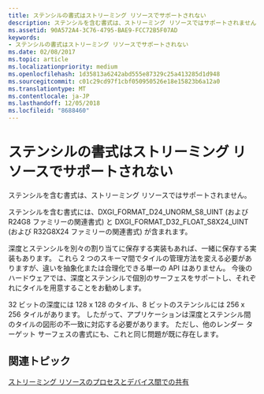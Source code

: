 ```yaml
---
title: ステンシルの書式はストリーミング リソースでサポートされない
description: ステンシルを含む書式は、ストリーミング リソースではサポートされません。
ms.assetid: 90A572A4-3C76-4795-BAE9-FCC72B5F07AD
keywords:
- ステンシルの書式はストリーミング リソースでサポートされない
ms.date: 02/08/2017
ms.topic: article
ms.localizationpriority: medium
ms.openlocfilehash: 1d35813a6242abd555e87329c25a413285d1d948
ms.sourcegitcommit: c01c29cd97f1cbf050950526e18e15823b6a12a0
ms.translationtype: MT
ms.contentlocale: ja-JP
ms.lasthandoff: 12/05/2018
ms.locfileid: "8688460"
---
```

# <a name="stencil-formats-not-supported-with-streaming-resources"></a>ステンシルの書式はストリーミング リソースでサポートされない


ステンシルを含む書式は、ストリーミング リソースではサポートされません。

ステンシルを含む書式には、DXGI\_FORMAT\_D24\_UNORM\_S8\_UINT (および R24G8 ファミリーの関連書式) と DXGI\_FORMAT\_D32\_FLOAT\_S8X24\_UINT (および R32G8X24 ファミリーの関連書式) が含まれます。

深度とステンシルを別々の割り当てに保存する実装もあれば、一緒に保存する実装もあります。 これら 2 つのスキーマ間でタイルの管理方法を変える必要がありますが、違いを抽象化または合理化できる単一の API はありません。 今後のハードウェアでは、深度とステンシルで個別のサーフェスをサポートし、それぞれにタイルを用意することをお勧めします。

32 ビットの深度には 128 x 128 のタイル、8 ビットのステンシルには 256 x 256 タイルがあります。 したがって、アプリケーションは深度とステンシル間のタイルの図形の不一致に対応する必要があります。 ただし、他のレンダー ターゲット サーフェスの書式にも、これと同じ問題が既に存在します。

## <a name="span-idrelated-topicsspanrelated-topics"></a><span id="related-topics"></span>関連トピック


[ストリーミング リソースのプロセスとデバイス間での共有](streaming-resource-cross-process-and-device-sharing.md)

 

 




